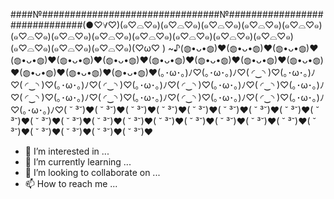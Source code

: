 ####№################################№##############################(●♡∀♡)(๑♡⌓♡๑)(๑♡⌓♡๑)(๑♡⌓♡๑)(๑♡⌓♡๑)(๑♡⌓♡๑)(๑♡⌓♡๑)(๑♡⌓♡๑)(๑♡⌓♡๑)(๑♡⌓♡๑)(๑♡⌓♡๑)(๑♡⌓♡๑)(๑♡⌓♡๑)(๑♡⌓♡๑)(๑♡⌓♡๑)(๑♡⌓♡๑)(♡ω♡ ) ~♪(◍•ᴗ•◍)❤(◍•ᴗ•◍)❤(◍•ᴗ•◍)❤(◍•ᴗ•◍)❤(◍•ᴗ•◍)❤(◍•ᴗ•◍)❤(◍•ᴗ•◍)❤(◍•ᴗ•◍)❤(◍•ᴗ•◍)❤(◍•ᴗ•◍)❤(◍•ᴗ•◍)❤(◍•ᴗ•◍)❤(◍•ᴗ•◍)❤(｡･ω･｡)ﾉ♡(｡･ω･｡)ﾉ♡( ◜‿◝ )♡(｡･ω･｡)ﾉ♡( ◜‿◝ )♡(｡･ω･｡)ﾉ♡( ◜‿◝ )♡(｡･ω･｡)ﾉ♡( ◜‿◝ )♡(｡･ω･｡)ﾉ♡( ◜‿◝ )♡(｡･ω･｡)ﾉ♡( ◜‿◝ )♡(｡･ω･｡)ﾉ♡( ◜‿◝ )♡(｡･ω･｡)ﾉ♡( ◜‿◝ )♡(｡･ω･｡)ﾉ♡( ◜‿◝ )♡(｡･ω･｡)ﾉ♡(｡･ω･｡)ﾉ♡( ˘ ³˘)♥( ˘ ³˘)♥( ˘ ³˘)♥( ˘ ³˘)♥( ˘ ³˘)♥( ˘ ³˘)♥( ˘ ³˘)♥( ˘ ³˘)♥( ˘ ³˘)♥( ˘ ³˘)♥( ˘ ³˘)♥( ˘ ³˘)♥( ˘ ³˘)♥( ˘ ³˘)♥( ˘ ³˘)♥( ˘ ³˘)♥( ˘ ³˘)♥( ˘ ³˘)♥( ˘ ³˘)♥( ˘ ³˘)♥( ˘ ³˘)♥( ˘ ³˘)♥( ˘ ³˘)♥
- 👀 I’m interested in ...
- 🌱 I’m currently learning ...
- 💞️ I’m looking to collaborate on ...
- 📫 How to reach me ...

<!---
Radheyshya/Radheyshya is a ✨ special ✨ repository because its `REA༼ つ ◕‿◕ ༽つ༼ つ ◕‿◕ ༽つ༼ つ ◕‿◕ ༽つ༼ つ ◕‿◕ ༽つ༼ つ ◕‿◕ ༽つ༼ つ ◕‿◕ ༽つ༼ つ ◕‿◕ ༽つ༼ つ ◕‿◕ ༽つ༼ つ ◕‿◕ ༽つ༼ つ ◕‿◕ ༽つ(◠ᴥ◕ʋ)(◠ᴥ◕ʋ)(◠ᴥ◕ʋ)(◠ᴥ◕ʋ)(◠ᴥ◕ʋ)(◠ᴥ◕ʋ)(◠ᴥ◕ʋ)(･o･;) (･o･;) (･o･;) (･o･;) (･o･;) (･o･;) (･o･;) (･o･;) (･o･;) (･o･;) 
--->
